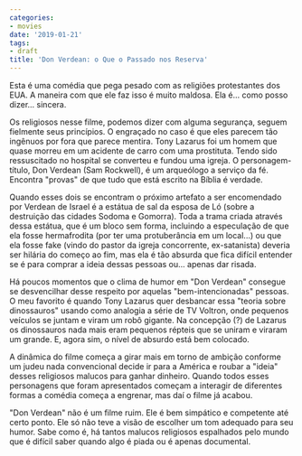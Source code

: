 ```yaml
---
categories:
- movies
date: '2019-01-21'
tags:
- draft
title: 'Don Verdean: o Que o Passado nos Reserva'
---
```


Esta é uma comédia que pega pesado com as religiões protestantes dos EUA. A maneira com que ele faz isso é muito maldosa. Ela é... como posso dizer... sincera.

Os religiosos nesse filme, podemos dizer com alguma segurança, seguem fielmente seus princípios. O engraçado no caso é que eles parecem tão ingênuos por fora que parece mentira. Tony Lazarus foi um homem que quase morreu em um acidente de carro com uma prostituta. Tendo sido ressuscitado no hospital se converteu e fundou uma igreja. O personagem-título, Don Verdean (Sam Rockwell), é um arqueólogo a serviço da fé. Encontra "provas" de que tudo que está escrito na Bíblia é verdade.

Quando esses dois se encontram o próximo artefato a ser encomendado por Verdean de Israel é a estátua de sal da esposa de Ló (sobre a destruição das cidades Sodoma e Gomorra). Toda a trama criada através dessa estátua, que é um bloco sem forma, incluindo a especulação de que ela fosse hermafrodita (por ter uma protuberância em um local...) ou que ela fosse fake (vindo do pastor da igreja concorrente, ex-satanista) deveria ser hilária do começo ao fim, mas ela é tão absurda que fica difícil entender se é para comprar a ideia dessas pessoas ou... apenas dar risada.

Há poucos momentos que o clima de humor em "Don Verdean" consegue se desvencilhar desse respeito por aquelas "bem-intencionadas" pessoas. O meu favorito é quando Tony Lazarus quer desbancar essa "teoria sobre dinossauros" usando como analogia a série de TV Voltron, onde pequenos veículos se juntam e viram um robô gigante. Na concepção (?) de Lazarus os dinossauros nada mais eram pequenos répteis que se uniram e viraram um grande. E, agora sim, o nível de absurdo está bem colocado.

A dinâmica do filme começa a girar mais em torno de ambição conforme um judeu nada convencional decide ir para a América e roubar a "ideia" desses religiosos malucos para ganhar dinheiro. Quando todos esses personagens que foram apresentados começam a interagir de diferentes formas a comédia começa a engrenar, mas daí o filme já acabou.

"Don Verdean" não é um filme ruim. Ele é bem simpático e competente até certo ponto. Ele só não teve a visão de escolher um tom adequado para seu humor. Sabe como é, há tantos malucos religiosos espalhados pelo mundo que é difícil saber quando algo é piada ou é apenas documental.